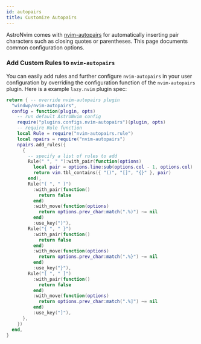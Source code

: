 ```yaml
---
id: autopairs
title: Customize Autopairs
---
```


AstroNvim comes with [nvim-autopairs](https://github.com/windwp/nvim-autopairs) for automatically inserting pair characters such as closing quotes or parentheses. This page documents common configuration options.

### Add Custom Rules to `nvim-autopairs`

You can easily add rules and further configure `nvim-autopairs` in your user configuration by overriding the configuration function of the `nvim-autopairs` plugin. Here is a example `lazy.nvim` plugin spec:

```lua
return { -- override nvim-autopairs plugin
  "windwp/nvim-autopairs",
  config = function(plugin, opts)
    -- run default AstroNvim config
    require("plugins.configs.nvim-autopairs")(plugin, opts)
    -- require Rule function
    local Rule = require("nvim-autopairs.rule")
    local npairs = require("nvim-autopairs")
    npairs.add_rules({
      {
        -- specify a list of rules to add
        Rule(" ", " "):with_pair(function(options)
          local pair = options.line:sub(options.col - 1, options.col)
          return vim.tbl_contains({ "()", "[]", "{}" }, pair)
        end),
        Rule("( ", " )")
          :with_pair(function()
            return false
          end)
          :with_move(function(options)
            return options.prev_char:match(".%)") ~= nil
          end)
          :use_key(")"),
        Rule("{ ", " }")
          :with_pair(function()
            return false
          end)
          :with_move(function(options)
            return options.prev_char:match(".%}") ~= nil
          end)
          :use_key("}"),
        Rule("[ ", " ]")
          :with_pair(function()
            return false
          end)
          :with_move(function(options)
            return options.prev_char:match(".%]") ~= nil
          end)
          :use_key("]"),
      },
    })
  end,
}
```
